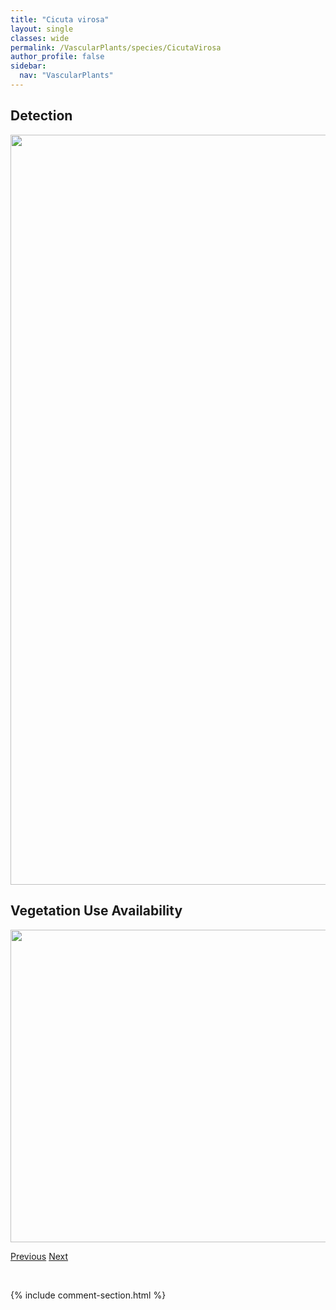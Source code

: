 ```yaml
---
title: "Cicuta virosa"
layout: single
classes: wide
permalink: /VascularPlants/species/CicutaVirosa
author_profile: false
sidebar:
  nav: "VascularPlants"
---
```


<h2>Detection</h2>

<a href="https://drive.google.com/uc?export=view&id=1XZBG3ElbhrJ4z6eMyFlATNaa-5tYRYgn">
<img src="https://drive.google.com/uc?export=view&id=1XZBG3ElbhrJ4z6eMyFlATNaa-5tYRYgn" height = "1200" width = "800">
</a>


<h2>Vegetation Use Availability</h2>

<a href="https://drive.google.com/uc?export=view&id=1Bt5BUXr7IgIKmfiIsvGW_kqDCzkqXVVt">
<img src="https://drive.google.com/uc?export=view&id=1Bt5BUXr7IgIKmfiIsvGW_kqDCzkqXVVt" height = "500" width = "1000">
</a>


<a href="/DevelopmentWebsite/VascularPlants/species/CicutaMaculata" class="pagination--pager" title="Cicuta maculata">Previous</a> <a href="/DevelopmentWebsite/VascularPlants/species/CinnaLatifolia" class="pagination--pager" title="Cinna latifolia">Next</a>

<p>&nbsp;</p>

{% include comment-section.html %}
